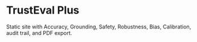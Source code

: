# TrustEval Plus
Static site with Accuracy, Grounding, Safety, Robustness, Bias, Calibration, audit trail, and PDF export.
